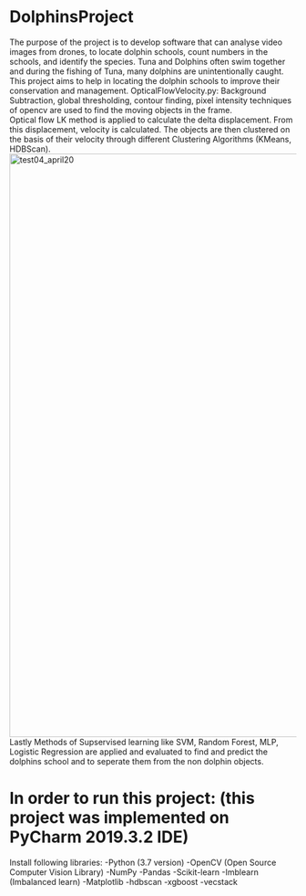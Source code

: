 # DolphinsProject
The purpose of the project is to develop software that can analyse video images from drones, to locate dolphin schools, count numbers in the schools, and identify the species. Tuna and Dolphins often swim together and during the fishing of Tuna, many dolphins are unintentionally caught. This project aims to help in locating the dolphin schools to improve their conservation and management.
OpticalFlowVelocity.py:
Background Subtraction, global thresholding, contour finding, pixel intensity techniques of opencv are used to find the moving objects in the frame.  
Optical flow LK method is applied to calculate the delta displacement. From this displacement, velocity is calculated. The objects are then clustered on the basis of their velocity through different Clustering Algorithms (KMeans, HDBScan).
<img width="1022" alt="test04_april20" src="https://user-images.githubusercontent.com/25576435/83128337-31aa2800-a0d3-11ea-8e51-f5418e6b24cc.PNG">
Lastly Methods of Supservised learning like SVM, Random Forest, MLP, Logistic Regression are applied and evaluated to find and predict the dolphins school and to seperate them from the non dolphin objects.

# In order to run this project: (this project was implemented on PyCharm 2019.3.2 IDE)
Install following libraries: 
-Python (3.7 version) 
-OpenCV (Open Source Computer Vision Library)
-NumPy 
-Pandas
-Scikit-learn
-Imblearn (Imbalanced learn) 
-Matplotlib
-hdbscan
-xgboost
-vecstack
